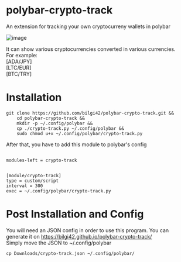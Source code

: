 # polybar-crypto-track
An extension for tracking your own cryptocurreny wallets in polybar

![image](https://github.com/user-attachments/assets/5d9ecfa8-4f4d-4cd2-a78a-c71c5831a7e5)

It can show various cryptocurrencies converted in various currencies.\
For example:\
[ADA/JPY]\
[LTC/EUR]\
[BTC/TRY]

# Installation
```
git clone https://github.com/bilgi42/polybar-crypto-track.git &&
    cd polybar-crypto-track &&
    mkdir -p ~/.config/polybar &&
    cp ./crypto-track.py ~/.config/polybar &&
    sudo chmod u+x ~/.config/polybar/crypto-track.py
```

After that, you have to add this module to polybar's config

```

modules-left = crypto-track


[module/crypto-track]
type = custom/script
interval = 300
exec = ~/.config/polybar/crypto-track.py

```

# Post Installation and Config

You will need an JSON config in order to use this program. You can generate it on https://bilgi42.github.io/polybar-crypto-track/ \
Simply move the JSON to ~/.config/polybar

```
cp Downloads/crypto-track.json ~/.config/polybar/
```
